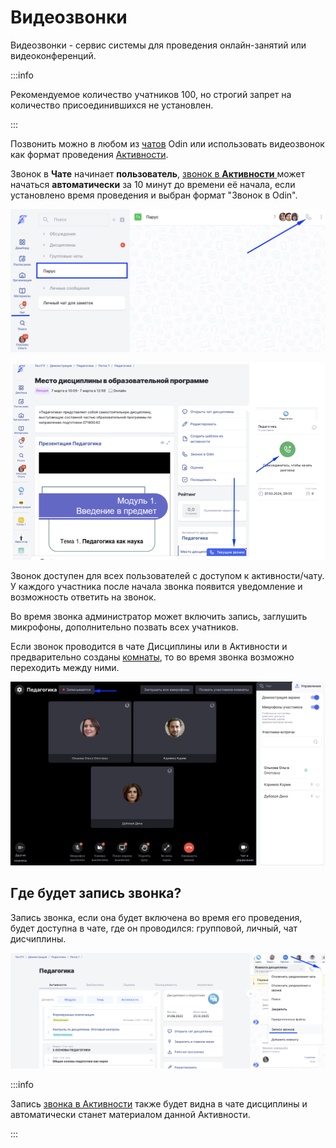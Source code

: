 # Видеозвонки

Видеозвонки - сервис системы для проведения онлайн-занятий или видеоконференций.

:::info

Рекомендуемое количество учатников 100, но строгий запрет на количество присоединившихся не установлен.

:::

Позвонить можно в любом из [чатов](chat/) Odin или использовать видеозвонок как формат проведения [Активности](../struktura/aktivnosti/).

Звонок в **Чате** начинает **пользователь**, [звонок в **Активности** ](videozvonki/dobavlenie-videozvonka-v-aktivnost.md) может начаться **автоматически** за 10 минут до времени её начала, если установлено время проведения и выбран формат "Звонок в Odin".

![](<../.gitbook/assets/image (280).png> "Звонок в чате. В примере групповой чат")

![](<../.gitbook/assets/image (279).png> "Звонок в активности дисциплины")

Звонок доступен для всех пользователей с доступом к активности/чату. У каждого участника после начала звонка появится уведомление и возможность ответить на звонок.

Во время звонка администратор может включить запись, заглушить микрофоны, дополнительно позвать всех учатников.

Если звонок проводится в чате Дисциплины или в Активности и предварительно созданы [комнаты](chat/komnata-discipliny.md), то во время звонка возможно переходить между ними.

![](<../.gitbook/assets/image (278).png>)

## Где будет запись звонка?

Запись звонка, если она будет включена во время его проведения, будет доступна в чате, где он проводился: групповой, личный, чат дисчиплины.

![](<../.gitbook/assets/image (272).png>)

:::info

Запись [звонка в Активности](videozvonki/dobavlenie-videozvonka-v-aktivnost.md) также будет видна в чате дисциплины и автоматически станет материалом данной Активности.

:::

